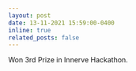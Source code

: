 ```yaml
---
layout: post
date: 13-11-2021 15:59:00-0400
inline: true
related_posts: false
---
```


Won 3rd Prize in Innerve Hackathon.
